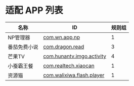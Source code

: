 # 适配 APP 列表

| 名称 | ID | 规则组 |
| - | - | - |
| NP管理器 | [com.wn.app.np](/docs/com.wn.app.np.md) | 1 |
| 番茄免费小说 | [com.dragon.read](/docs/com.dragon.read.md) | 3 |
| 芒果TV | [com.hunantv.imgo.activity](/docs/com.hunantv.imgo.activity.md) | 4 |
| 小蚕霸王餐 | [com.realtech.xiaocan](/docs/com.realtech.xiaocan.md) | 1 |
| 资源猫 | [com.walixiwa.flash.player](/docs/com.walixiwa.flash.player.md) | 1 |
